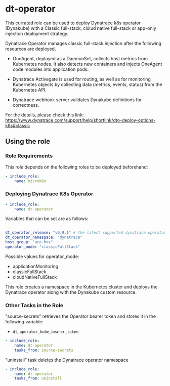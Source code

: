 # dt-operator

This currated role can be used to deploy Dynatrace k8s operator (Dynakube) with a Classic full-stack, cloiud native full-stack or  app-only injection deployment strategy. 

Dynatrace Operator manages classic full-stack injection after the following resources are deployed.

- OneAgent, deployed as a DaemonSet, collects host metrics from Kubernetes nodes. It also detects new containers and injects OneAgent code modules into application pods.

- Dynatrace Activegate is used for routing, as well as for monitoring Kubernetes objects by collecting data (metrics, events, status) from the Kubernetes API.

- Dynatrace webhook server validates Dynakube definitions for correctness.

For the details, please check this link: https://www.dynatrace.com/support/help/shortlink/dto-deploy-options-k8s#classic

## Using the role

### Role Requirements
This role depends on the following roles to be deployed beforehand:
```yaml
- include_role:
    name: microk8s
```

### Deploying Dynatrace K8s Operator

```yaml
- include_role:
    name: dt-operator
```

Variables that can be set are as follows:

```yaml
---
dt_operator_release: "v0.9.1" # the latest supported dynatrace operator release
dt_operator_namespace: "dynatrace"
host_group: "ace-box"
operator_mode: "classicFullStack"
```

Possible values for operator_mode:
- applicationMonitoring
- classicFullStack
- cloudNativeFullStack

This role creates a namespace in the Kubernetes cluster and deploys the Dynatrace operator along with the Dynakube custom resource.

### Other Tasks in the Role

"source-secrets" retrieves the Operator bearer token and stores it in the following variable:
- `dt_operator_kube_bearer_token`

```yaml
- include_role:
    name: dt-operator
    tasks_from: source-secrets
```

"uninstall" task deletes the Dynatrace operator namespace

```yaml
- include_role:
    name: dt-operator
    tasks_from: uninstall
